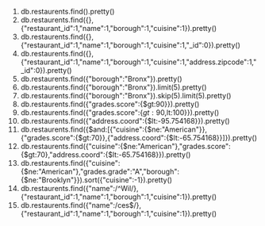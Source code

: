 1)  db.restaurents.find().pretty()
2)  db.restaurents.find({},{"restaurant_id":1,"name":1,"borough":1,"cuisine":1}).pretty()
3)  db.restaurents.find({},{"restaurant_id":1,"name":1,"borough":1,"cuisine":1,"_id":0}).pretty()
4)  db.restaurents.find({},{"restaurant_id":1,"name":1,"borough":1,"cuisine":1,"address.zipcode":1,"_id":0}).pretty()
5)  db.restaurents.find({"borough":"Bronx"}).pretty()
6)  db.restaurents.find({"borough":"Bronx"}).limit(5).pretty()
7)  db.restaurents.find({"borough":"Bronx"}).skip(5).limit(5).pretty()
8)  db.restaurents.find({"grades.score":{$gt:90}}).pretty()
9)  db.restaurents.find({"grades.score":{$gt:90,$lt:100}}).pretty()
10) db.restaurents.find({"address.coord":{$lt:-95.754168}}).pretty()
11) db.restaurents.find({$and:[{"cuisine":{$ne:"American"}},{"grades.score":{$gt:70}},{"address.coord":{$lt:-65.754168}}]}).pretty()
12) db.restaurents.find({"cuisine":{$ne:"American"},"grades.score":{$gt:70},"address.coord":{$lt:-65.754168}}).pretty()
13) db.restaurents.find({"cuisine":{$ne:"American"},"grades.grade":"A","borough":{$ne:"Brooklyn"}}).sort({"cuisine":-1}).pretty()
14) db.restaurents.find({"name":/^Wil/},{"restaurant_id":1,"name":1,"borough":1,"cuisine":1}).pretty()
15) db.restaurents.find({"name":/ces$/},{"restaurant_id":1,"name":1,"borough":1,"cuisine":1}).pretty()
